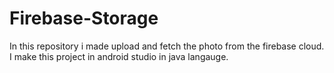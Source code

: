 # Firebase-Storage
In this repository i made upload and fetch the photo from the firebase cloud. I make this project in android studio in java langauge.
